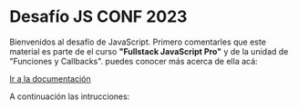 # Desafío JS CONF 2023

Bienvenidos al desafío de JavaScript.
Primero comentarles que este material es parte de el curso **"Fullstack JavaScript Pro"** y de la unidad de "Funciones y Callbacks".
puedes conocer más acerca de ella acá:

[Ir a la documentación](https://booleancl.github.io/javascript-fullstack/docs/01-fundamentos/05-funciones.html#callbacks)


A continuación las intrucciones:

